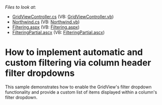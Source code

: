 <!-- default file list -->
*Files to look at*:

* [GridViewController.cs](./CS/GridView.Filtering/Controllers/GridViewController.cs) (VB: [GridViewController.vb](./VB/GridView.Filtering/Controllers/GridViewController.vb))
* [Northwind.cs](./CS/GridView.Filtering/Models/Northwind.cs) (VB: [Northwind.vb](./VB/GridView.Filtering/Models/Northwind.vb))
* [Filtering.aspx](./CS/GridView.Filtering/Views/GridView/Filtering.aspx) (VB: [Filtering.aspx](./VB/GridView.Filtering/Views/GridView/Filtering.aspx))
* [FilteringPartial.ascx](./CS/GridView.Filtering/Views/GridView/FilteringPartial.ascx) (VB: [FilteringPartial.ascx](./VB/GridView.Filtering/Views/GridView/FilteringPartial.ascx))
<!-- default file list end -->
# How to implement automatic and custom filtering via column header filter dropdowns


<p>This sample demonstrates how to enable the GridView's filter dropdown functionality and provide a custom list of items displayed within a column's filter dropdown.</p>

<br/>


